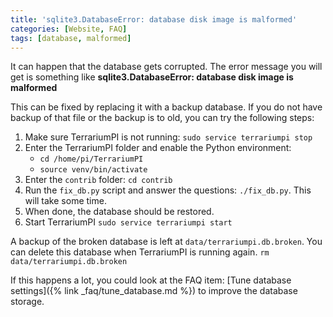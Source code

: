 ```yaml
---
title: 'sqlite3.DatabaseError: database disk image is malformed'
categories: [Website, FAQ]
tags: [database, malformed]
---
```


It can happen that the database gets corrupted. The error message you will get
is something like **sqlite3.DatabaseError: database disk image is malformed**

This can be fixed by replacing it with a backup database. If you do not have
backup of that file or the backup is to old, you can try the following steps:

1. Make sure TerrariumPI is not running: `sudo service terrariumpi stop`
2. Enter the TerrariumPI folder and enable the Python environment:
   - `cd /home/pi/TerrariumPI`
   - `source venv/bin/activate`
3. Enter the `contrib` folder: `cd contrib`
4. Run the `fix_db.py` script and answer the questions: `./fix_db.py`. This will
   take some time.
5. When done, the database should be restored.
6. Start TerrariumPI `sudo service terrariumpi start`

A backup of the broken database is left at `data/terrariumpi.db.broken`. You can
delete this database when TerrariumPI is running again.
`rm data/terrariumpi.db.broken`

If this happens a lot, you could look at the FAQ item: [Tune database
settings]({% link _faq/tune_database.md %}) to improve the database storage.
